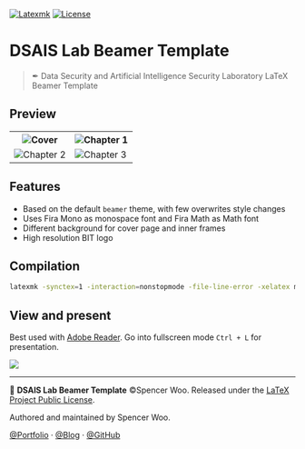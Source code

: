 [![Latexmk](https://badgen.net/badge/compiler/Latexmk?labelColor=0d305a)](https://mg.readthedocs.io/latexmk.html)
[![License](https://badgen.net/github/license/spencerwooo/BIThesis?color=008080&labelColor=0d305a)](./LICENSE)

# DSAIS Lab Beamer Template

> ✒ Data Security and Artificial Intelligence Security Laboratory LaTeX Beamer Template

## Preview

<table>
  <tr>
    <th><img src="https://i.loli.net/2020/04/20/YjxEs6OHWUFLVhm.png" alt="Cover"></th>
    <th><img src="https://i.loli.net/2020/04/20/ZSMLR2d7q5psNOh.png" alt="Chapter 1"></th>
  </tr>
  <tr>
    <td><img src="https://i.loli.net/2020/04/20/p6Ku97bUTmwAqF4.png" alt="Chapter 2"></td>
    <td><img src="https://i.loli.net/2020/04/20/HnyK3LqdYDbpSP4.png" alt="Chapter 3"></td>
  </tr>
</table>

## Features

- Based on the default `beamer` theme, with few overwrites style changes
- Uses Fira Mono as monospace font and Fira Math as Math font
- Different background for cover page and inner frames
- High resolution BIT logo

## Compilation

```bash
latexmk -synctex=1 -interaction=nonstopmode -file-line-error -xelatex main.tex
```

## View and present

Best used with [Adobe Reader](https://get.adobe.com/reader). Go into fullscreen mode `Ctrl + L` for presentation.

![](https://i.loli.net/2020/04/20/c9dZyXutQqxHPrv.png)

---

📖 **DSAIS Lab Beamer Template** ©Spencer Woo. Released under the [LaTeX Project Public License](LICENSE).

Authored and maintained by Spencer Woo.

[@Portfolio](https://spencerwoo.com/) · [@Blog](https://blog.spencerwoo.com/) · [@GitHub](https://github.com/spencerwooo)
